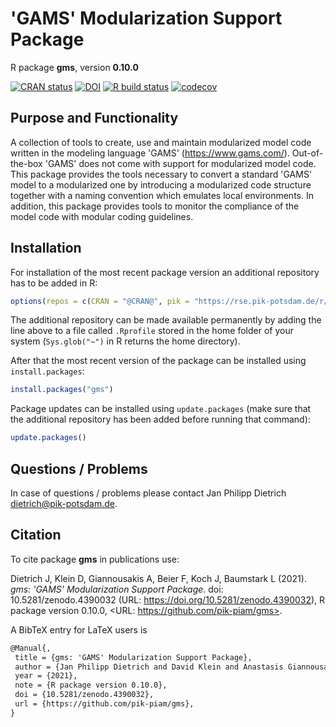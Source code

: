 # 'GAMS' Modularization Support Package

R package **gms**, version **0.10.0**

[![CRAN status](https://www.r-pkg.org/badges/version/gms)](https://cran.r-project.org/package=gms) [![DOI](https://zenodo.org/badge/DOI/10.5281/zenodo.4390032.svg)](https://doi.org/10.5281/zenodo.4390032)  [![R build status](https://github.com/pik-piam/gms/workflows/check/badge.svg)](https://github.com/pik-piam/gms/actions) [![codecov](https://codecov.io/gh/pik-piam/gms/branch/master/graph/badge.svg)](https://codecov.io/gh/pik-piam/gms)

## Purpose and Functionality

A collection of tools to create, use and maintain modularized model code written in the modeling 
    language 'GAMS' (<https://www.gams.com/>). Out-of-the-box 'GAMS' does not come with support for modularized
    model code. This package provides the tools necessary to convert a standard 'GAMS' model to a modularized one
    by introducing a modularized code structure together with a naming convention which emulates local
    environments. In addition, this package provides tools to monitor the compliance of the model code with
    modular coding guidelines.


## Installation

For installation of the most recent package version an additional repository has to be added in R:

```r
options(repos = c(CRAN = "@CRAN@", pik = "https://rse.pik-potsdam.de/r/packages"))
```
The additional repository can be made available permanently by adding the line above to a file called `.Rprofile` stored in the home folder of your system (`Sys.glob("~")` in R returns the home directory).

After that the most recent version of the package can be installed using `install.packages`:

```r 
install.packages("gms")
```

Package updates can be installed using `update.packages` (make sure that the additional repository has been added before running that command):

```r 
update.packages()
```

## Questions / Problems

In case of questions / problems please contact Jan Philipp Dietrich <dietrich@pik-potsdam.de>.

## Citation

To cite package **gms** in publications use:

Dietrich J, Klein D, Giannousakis A, Beier F, Koch J, Baumstark L (2021). _gms: 'GAMS'
Modularization Support Package_. doi: 10.5281/zenodo.4390032 (URL:
https://doi.org/10.5281/zenodo.4390032), R package version 0.10.0, <URL:
https://github.com/pik-piam/gms>.

A BibTeX entry for LaTeX users is

 ```latex
@Manual{,
  title = {gms: 'GAMS' Modularization Support Package},
  author = {Jan Philipp Dietrich and David Klein and Anastasis Giannousakis and Felicitas Beier and Johannes Koch and Lavinia Baumstark},
  year = {2021},
  note = {R package version 0.10.0},
  doi = {10.5281/zenodo.4390032},
  url = {https://github.com/pik-piam/gms},
}
```


